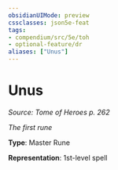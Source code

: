 ```yaml
---
obsidianUIMode: preview
cssclasses: json5e-feat
tags:
- compendium/src/5e/toh
- optional-feature/dr
aliases: ["Unus"]
---
```

# Unus
*Source: Tome of Heroes p. 262*  

*The first rune*

**Type**: Master Rune

**Representation**: 1st-level spell